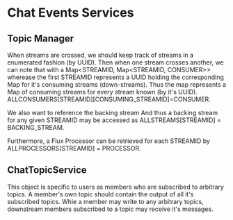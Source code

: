 # Chat Events Services

## Topic Manager


When streams are crossed, we should keep track of streams in a enumerated fashion (by UUID). Then when one stream crosses another, we 
can note that with a Map<STREAMID, Map<STREAMID, CONSUMER>> wherease the first STREAMID represents a UUID holding the corresponding Map
for it's consuming streams (down-streams). Thus the map represents a Map of consuming streams for every stream known (by it's UUID).
ALLCONSUMERS[STREAMID][CONSUMING_STREAMID]=CONSUMER.

We also want to reference the backing stream And thus a backing stream for any given STREAMID may be accessed as ALLSTREAMS[STREAMID] = BACKING_STREAM.

Furthermore, a Flux Processor can be retrieved for each STREAMID by ALLPROCESSORS[STREAMID] = PROCESSOR.


## ChatTopicService

This object is specific to users as members who are subscribed to arbitrary topics. A member's own topic should contain the output of all it's subscribed topics. Whie a member may write to any arbitrary topics, downstream members subscribed to a topic may receive it's messages.


